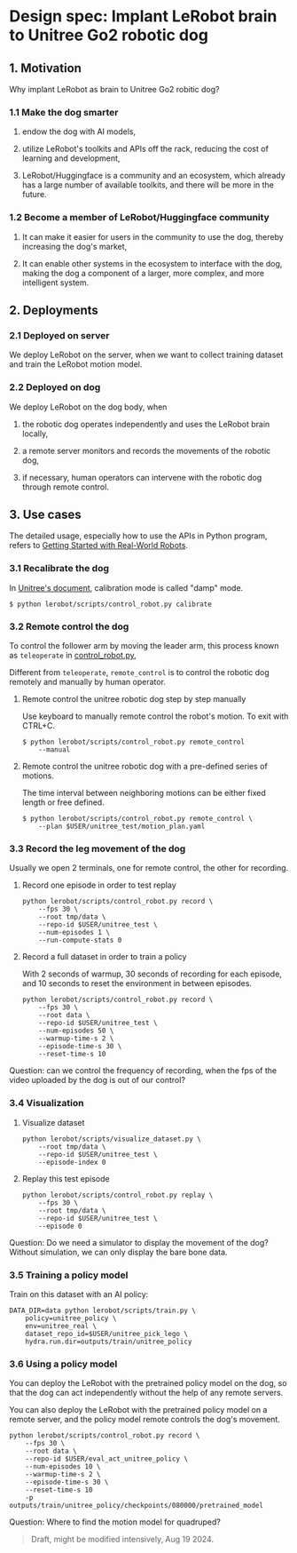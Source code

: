 # Design spec: Implant LeRobot brain to Unitree Go2 robotic dog

## 1. Motivation

Why implant LeRobot as brain to Unitree Go2 robitic dog?

### 1.1 Make the dog smarter

1. endow the dog with AI models,

2. utilize LeRobot's toolkits and APIs off the rack, reducing the cost of learning and development,

3. LeRobot/Huggingface is a community and an ecosystem, which already has a large number of available toolkits, and there will be more in the future.

### 1.2 Become a member of LeRobot/Huggingface community
    
1. It can make it easier for users in the community to use the dog, thereby increasing the dog's market,
    
2. It can enable other systems in the ecosystem to interface with the dog, making the dog a component of a larger, more complex, and more intelligent system.


## 2. Deployments

### 2.1 Deployed on server

We deploy LeRobot on the server, when we want to collect training dataset and train the LeRobot motion model. 

### 2.2 Deployed on dog

We deploy LeRobot on the dog body,  when
  
1. the robotic dog operates independently and uses the LeRobot brain locally, 
    
2. a remote server monitors and records the movements of the robotic dog, 
    
3. if necessary, human operators can intervene with the robotic dog through remote control.   


## 3. Use cases  

The detailed usage, especially how to use the APIs in Python program, refers to [Getting Started with Real-World Robots](https://github.com/huggingface/lerobot/blob/main/examples/7_get_started_with_real_robot.md). 

### 3.1 Recalibrate the dog

In [Unitree's document](https://support.unitree.com/home/en/developer/sports_services), calibration mode is called "damp" mode. 

~~~
$ python lerobot/scripts/control_robot.py calibrate
~~~

### 3.2 Remote control the dog

To control the follower arm by moving the leader arm, this process known as `teleoperate` in [control_robot.py](https://github.com/huggingface/lerobot/blob/main/lerobot/scripts/control_robot.py), 

Different from `teleoperate`, `remote_control` is to control the robotic dog remotely and manually by human operator. 

1. Remote control the unitree robotic dog step by step manually
  
    Use keyboard to manually remote control the robot's motion. 
    To exit with CTRL+C. 

    ~~~
    $ python lerobot/scripts/control_robot.py remote_control
        --manual 
    ~~~


2. Remote control the unitree robotic dog with a pre-defined series of motions.

    The time interval between neighboring motions can be either fixed length or free defined.    
  
    ~~~
    $ python lerobot/scripts/control_robot.py remote_control \
        --plan $USER/unitree_test/motion_plan.yaml
    ~~~


### 3.3 Record the leg movement of the dog

Usually we open 2 terminals, one for remote control, the other for recording. 

1. Record one episode in order to test replay

    ~~~
    python lerobot/scripts/control_robot.py record \
        --fps 30 \
        --root tmp/data \
        --repo-id $USER/unitree_test \
        --num-episodes 1 \
        --run-compute-stats 0
    ~~~


2. Record a full dataset in order to train a policy

    With 2 seconds of warmup, 30 seconds of recording for each episode, and 10 seconds to reset the environment in between episodes.

    ~~~
    python lerobot/scripts/control_robot.py record \
        --fps 30 \
        --root data \
        --repo-id $USER/unitree_test \
        --num-episodes 50 \
        --warmup-time-s 2 \
        --episode-time-s 30 \
        --reset-time-s 10
    ~~~

Question: can we control the frequency of recording, when the fps of the video uploaded by the dog is out of our control?



### 3.4 Visualization

1. Visualize dataset

    ~~~  
    python lerobot/scripts/visualize_dataset.py \
        --root tmp/data \
        --repo-id $USER/unitree_test \
        --episode-index 0
    ~~~

    

2. Replay this test episode

    ~~~
    python lerobot/scripts/control_robot.py replay \
        --fps 30 \
        --root tmp/data \
        --repo-id $USER/unitree_test \
        --episode 0
    ~~~    

Question: Do we need a simulator to display the movement of the dog? Without simulation, we can only display the bare bone data. 


### 3.5 Training a policy model

Train on this dataset with an AI policy:

~~~
DATA_DIR=data python lerobot/scripts/train.py \
    policy=unitree_policy \
    env=unitree_real \
    dataset_repo_id=$USER/unitree_pick_lego \
    hydra.run.dir=outputs/train/unitree_policy
~~~

### 3.6 Using a policy model

You can deploy the LeRobot with the pretrained policy model on the dog, so that the dog can act independently without the help of any remote servers. 

You can also deploy the LeRobot with the pretrained policy model on a remote server, and the policy model remote controls the dog's movement. 

~~~
python lerobot/scripts/control_robot.py record \
    --fps 30 \
    --root data \
    --repo-id $USER/eval_act_unitree_policy \
    --num-episodes 10 \
    --warmup-time-s 2 \
    --episode-time-s 30 \
    --reset-time-s 10
    -p outputs/train/unitree_policy/checkpoints/080000/pretrained_model
~~~

Question: Where to find the motion model for quadruped?


>
> Draft, might be modified intensively, Aug 19 2024.
>

